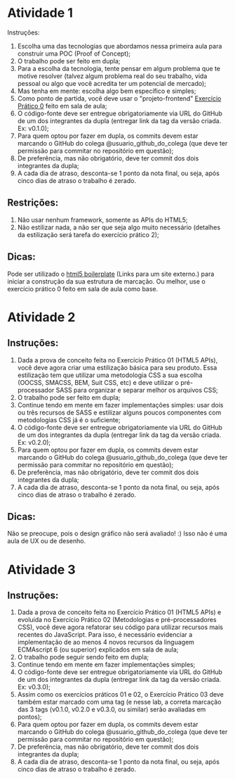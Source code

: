 # Atividade 1

Instruções:

1. Escolha uma das tecnologias que abordamos nessa primeira aula para construir uma POC (Proof of Concept);
1. O trabalho pode ser feito em dupla;
1. Para a escolha da tecnologia, tente pensar em algum problema que te motive resolver (talvez algum problema real do seu trabalho, vida pessoal ou algo que você acredita ter um potencial de mercado);
1. Mas tenha em mente: escolha algo bem específico e simples;
1. Como ponto de partida, você deve usar o "projeto-frontend" [Exercício Prático 0](https://pucminas.instructure.com/courses/6520/files/495973/download) feito em sala de aula;
1. O código-fonte deve ser entregue obrigatoriamente via URL do GitHub de um dos integrantes da dupla (entregar link da tag da versão criada. Ex: v0.1.0);
1. Para quem optou por fazer em dupla, os commits devem estar marcando o GitHub do colega @usuario_github_do_colega (que deve ter permissão para commitar no repositório em questão);
1. De preferência, mas não obrigatório, deve ter commit dos dois integrantes da dupla;
1. A cada dia de atraso, desconta-se 1 ponto da nota final, ou seja, após cinco dias de atraso o trabalho é zerado.
## Restrições:

1. Não usar nenhum framework, somente as APIs do HTML5;
1. Não estilizar nada, a não ser que seja algo muito necessário (detalhes da estilização será tarefa do exercício prático 2);
## Dicas:

Pode ser utilizado o [html5 boilerplate](https://html5boilerplate.com/) (Links para um site externo.) para iniciar a construção da sua estrutura de marcação. Ou melhor, use o exercício prático 0 feito em sala de aula como base.

# Atividade 2

## Instruções:
1. Dada a prova de conceito feita no Exercício Prático 01 (HTML5 APIs), você deve agora criar uma estilização básica para seu produto. Essa estilização tem que utilizar uma metodologia CSS a sua escolha (OOCSS, SMACSS, BEM, Suit CSS, etc) e deve utilizar o pré-processador SASS para organizar e separar melhor os arquivos CSS;
1. O trabalho pode ser feito em dupla;
1. Continue tendo em mente em fazer implementações simples: usar dois ou três recursos de SASS e estilizar alguns poucos componentes com metodologias CSS já é o suficiente;
1. O código-fonte deve ser entregue obrigatoriamente via URL do GitHub de um dos integrantes da dupla (entregar link da tag da versão criada. Ex: v0.2.0);
1. Para quem optou por fazer em dupla, os commits devem estar marcando o GitHub do colega @usuario_github_do_colega (que deve ter permissão para commitar no repositório em questão);
1. De preferência, mas não obrigatório, deve ter commit dos dois integrantes da dupla;
1. A cada dia de atraso, desconta-se 1 ponto da nota final, ou seja, após cinco dias de atraso o trabalho é zerado.
## Dicas:

Não se preocupe, pois o design gráfico não será avaliado! :) Isso não é uma aula de UX ou de desenho.

# Atividade 3

## Instruções:

1. Dada a prova de conceito feita no Exercício Prático 01 (HTML5 APIs) e evoluída no Exercício Prático 02 (Metodologias e pré-processadores CSS), você deve agora refatorar seu código para utilizar recursos mais recentes do JavaScript. Para isso, é necessário evidenciar a implementação de ao menos 4 novos recursos da linguagem ECMAscript 6 (ou superior) explicados em sala de aula;
1. O trabalho pode seguir sendo feito em dupla;
1. Continue tendo em mente em fazer implementações simples;
1. O código-fonte deve ser entregue obrigatoriamente via URL do GitHub de um dos integrantes da dupla (entregar link da tag da versão criada. Ex: v0.3.0);
1. Assim como os exercícios práticos 01 e 02, o  Exercício Prático 03 deve também estar marcado com uma tag (e nesse lab, a correta marcação das 3 tags (v0.1.0, v0.2.0 e v0.3.0, ou similar) serão avaliadas em pontos);
1. Para quem optou por fazer em dupla, os commits devem estar marcando o GitHub do colega @usuario_github_do_colega (que deve ter permissão para commitar no repositório em questão);
1. De preferência, mas não obrigatório, deve ter commit dos dois integrantes da dupla;
1. A cada dia de atraso, desconta-se 1 ponto da nota final, ou seja, após cinco dias de atraso o trabalho é zerado.